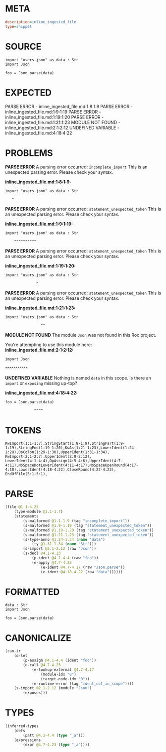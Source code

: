 # META
~~~ini
description=inline_ingested_file
type=snippet
~~~
# SOURCE
~~~roc
import "users.json" as data : Str
import Json

foo = Json.parse(data)
~~~
# EXPECTED
PARSE ERROR - inline_ingested_file.md:1:8:1:9
PARSE ERROR - inline_ingested_file.md:1:9:1:19
PARSE ERROR - inline_ingested_file.md:1:19:1:20
PARSE ERROR - inline_ingested_file.md:1:21:1:23
MODULE NOT FOUND - inline_ingested_file.md:2:1:2:12
UNDEFINED VARIABLE - inline_ingested_file.md:4:18:4:22
# PROBLEMS
**PARSE ERROR**
A parsing error occurred: `incomplete_import`
This is an unexpected parsing error. Please check your syntax.

**inline_ingested_file.md:1:8:1:9:**
```roc
import "users.json" as data : Str
```
       ^


**PARSE ERROR**
A parsing error occurred: `statement_unexpected_token`
This is an unexpected parsing error. Please check your syntax.

**inline_ingested_file.md:1:9:1:19:**
```roc
import "users.json" as data : Str
```
        ^^^^^^^^^^


**PARSE ERROR**
A parsing error occurred: `statement_unexpected_token`
This is an unexpected parsing error. Please check your syntax.

**inline_ingested_file.md:1:19:1:20:**
```roc
import "users.json" as data : Str
```
                  ^


**PARSE ERROR**
A parsing error occurred: `statement_unexpected_token`
This is an unexpected parsing error. Please check your syntax.

**inline_ingested_file.md:1:21:1:23:**
```roc
import "users.json" as data : Str
```
                    ^^


**MODULE NOT FOUND**
The module `Json` was not found in this Roc project.

You're attempting to use this module here:
**inline_ingested_file.md:2:1:2:12:**
```roc
import Json
```
^^^^^^^^^^^


**UNDEFINED VARIABLE**
Nothing is named `data` in this scope.
Is there an `import` or `exposing` missing up-top?

**inline_ingested_file.md:4:18:4:22:**
```roc
foo = Json.parse(data)
```
                 ^^^^


# TOKENS
~~~zig
KwImport(1:1-1:7),StringStart(1:8-1:9),StringPart(1:9-1:19),StringEnd(1:19-1:20),KwAs(1:21-1:23),LowerIdent(1:24-1:28),OpColon(1:29-1:30),UpperIdent(1:31-1:34),
KwImport(2:1-2:7),UpperIdent(2:8-2:12),
LowerIdent(4:1-4:4),OpAssign(4:5-4:6),UpperIdent(4:7-4:11),NoSpaceDotLowerIdent(4:11-4:17),NoSpaceOpenRound(4:17-4:18),LowerIdent(4:18-4:22),CloseRound(4:22-4:23),
EndOfFile(5:1-5:1),
~~~
# PARSE
~~~clojure
(file @1.1-4.23
	(type-module @1.1-1.7)
	(statements
		(s-malformed @1.1-1.9 (tag "incomplete_import"))
		(s-malformed @1.9-1.19 (tag "statement_unexpected_token"))
		(s-malformed @1.19-1.20 (tag "statement_unexpected_token"))
		(s-malformed @1.21-1.23 (tag "statement_unexpected_token"))
		(s-type-anno @1.24-1.34 (name "data")
			(ty @1.31-1.34 (name "Str")))
		(s-import @2.1-2.12 (raw "Json"))
		(s-decl @4.1-4.23
			(p-ident @4.1-4.4 (raw "foo"))
			(e-apply @4.7-4.23
				(e-ident @4.7-4.17 (raw "Json.parse"))
				(e-ident @4.18-4.22 (raw "data"))))))
~~~
# FORMATTED
~~~roc
data : Str
import Json

foo = Json.parse(data)
~~~
# CANONICALIZE
~~~clojure
(can-ir
	(d-let
		(p-assign @4.1-4.4 (ident "foo"))
		(e-call @4.7-4.23
			(e-lookup-external @4.7-4.17
				(module-idx "0")
				(target-node-idx "0"))
			(e-runtime-error (tag "ident_not_in_scope"))))
	(s-import @2.1-2.12 (module "Json")
		(exposes)))
~~~
# TYPES
~~~clojure
(inferred-types
	(defs
		(patt @4.1-4.4 (type "_a")))
	(expressions
		(expr @4.7-4.23 (type "_a"))))
~~~
